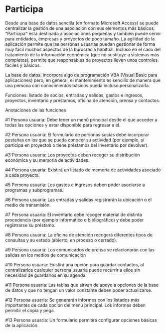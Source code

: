 # Participa

Desde una base de datos sencilla (en formato Microsoft Access) se puede centralizar la gestión de una asociación con sus elementos más básicos. "Participa" está destinada a asociaciones pequeñas y también puede servir para entidades, empresas y proyectos de poco tamaño. La agilidad de la aplicación permite que las personas usuarias puedan gestionar de forma muy fácil muchos aspectos de la burocracia habitual. Incluso en el caso del tratamiento de la información económica (que no sustituye a sistemas más completos), permite que responsables de proyectos lleven unos controles fáciles y básicos.

La base de datos, incorpora algo de programación VBA (Visual Basic para aplicaciones) pero, en general, el mantenimiento es sencillo de manera que una persona con conocimientos básicos pueda incluso personalizarla. 

Funciones: listado de socios, entradas y salidas, gastos e ingresos, proyectos, inventario y préstamos, oficina de atención, prensa y contactos.

Anotaciones de las funciones

#1 Persona usuaria: Debe tener un menú principal desde el que acceder a todas las opciones y estar disponible para regresar a él.

#2 Persona usuaria: El formulario de personas socias debe incorporar pestañas en los que se pueda conocer su actividad (por ejemplo, si participa en proyectos o tiene préstamos del inventario por devolver).

#3 Persona usuaria: Los proyectos deben recoger su distribución económica y su memoria de actividades.

#4 Persona usuaria: Existirá un listado de memoria de actividades asociado a cada proyecto.

#5 Persona usuaria: Los gastos e ingresos deben poder asociarse a programas y subprogramas.

#6 Persona usuaria: Las entradas y salidas registrarán la ubicación o el medio de transmisión.

#7 Persona usuaria: El inventario debe recoger material de distinta procedencia (por ejemplo informático o bibliográfico) y debe poder registrarse su préstamo.

#8 Persona usuaria: La oficina de atención recogerá diferentes tipos de consultas y su estado (abierto, en proceso o cerrado).

#9 Persona usuaria: Los comunicados de prensa se relacionarán con las salidas en los medios de comunicación

#10 Persona usuaria: Existirá una opción para guardar contactos, al centralizarlos cualquier persona usuaria puede recurrir a ellos sin necesidad de guardarlos en su agenda.

#11 Persona usuaria: Las tablas que sirvan de apoyo a opciones de la base de datos y que no tengan un valor constante deben poder actualizarse.

#12 Persona usuaria: Se generarán informes con los listados más importantes de cada opción del menú principal. Los informes deben permitir el copia y pega.

#13 Persona usuaria: Un formulario permitirá configurar opciones básicas de la aplicación.
